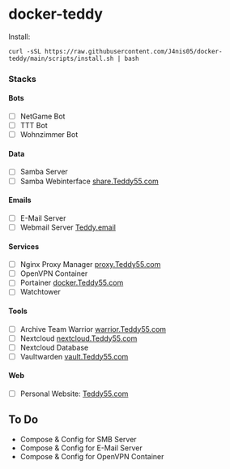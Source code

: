 # docker-teddy

Install:
    
    curl -sSL https://raw.githubusercontent.com/J4nis05/docker-teddy/main/scripts/install.sh | bash

### Stacks

#### Bots
- [ ] NetGame Bot
- [ ] TTT Bot
- [ ] Wohnzimmer Bot

#### Data
- [ ] Samba Server
- [ ] Samba Webinterface    [share.Teddy55.com](https://share.Teddy55.com)

#### Emails
- [ ] E-Mail Server
- [ ] Webmail Server        [Teddy.email](https://teddy.email)

#### Services
- [ ] Nginx Proxy Manager   [proxy.Teddy55.com](https://proxy.Teddy55.com)
- [ ] OpenVPN Container
- [ ] Portainer             [docker.Teddy55.com](https://docker.Teddy55.com)
- [ ] Watchtower

#### Tools
- [ ] Archive Team Warrior  [warrior.Teddy55.com](https://warrior.Teddy55.com)
- [ ] Nextcloud             [nextcloud.Teddy55.com](https://nextcloud.Teddy55.com)
- [ ] Nextcloud Database
- [ ] Vaultwarden           [vault.Teddy55.com](https://vault.Teddy55.com)

#### Web
- [ ] Personal Website:     [Teddy55.com](https://Teddy55.com)


## To Do
* Compose & Config for SMB Server
* Compose & Config for E-Mail Server
* Compose & Config for OpenVPN Container